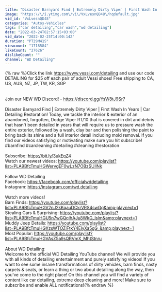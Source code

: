 ```yaml
---
title: "Disaster Barnyard Find | Extremely Dirty Viper | First Wash In Years | Car Detailing Restoration"
image: "https:\/\/i.ytimg.com\/vi\/VxLvesnQD48\/hqdefault.jpg"
vid_id: "VxLvesnQD48"
categories: "Autos-Vehicles"
tags: ["car detailing","car wash","wd detailing"]
date: "2022-03-24T02:57:15+03:00"
vid_date: "2022-02-25T14:00:14Z"
duration: "PT29M41S"
viewcount: "1718584"
likeCount: "27626"
dislikeCount: ""
channel: "WD Detailing"
---
```

{% raw %}Click the link <a rel="nofollow" target="blank" href="https://www.vessi.com/detailing">https://www.vessi.com/detailing</a> and use our code DETAILING for $25 off each pair of adult Vessi shoes! Free shipping to CA, US, AUS, NZ, JP, TW, KR, SGP<br /><br /><br />Join our NEW WD Discord! - <a rel="nofollow" target="blank" href="https://discord.gg/YsW8tJ9Sr7">https://discord.gg/YsW8tJ9Sr7</a><br /><br />Disaster Barnyard Find | Extremely Dirty Viper | First Wash In Years | Car Detailing Restoration! Today, we tackle the interior &amp; exterior of an abandoned, forgotten, Dodge Viper RT/10 that is covered in dirt and debris that hasn't been detailed in years that will require us to pressure wash the entire exterior, followed by a wash, clay bar and then polishing the paint to bring back its shine and a full interior detail including mold removal. If you find our videos satisfying or motivating make sure you hit subscribe!<br />#barnfind #carcleaning #detailing #cleaning #restoration<br /><br />Subscribe: <a rel="nofollow" target="blank" href="https://bit.ly/3ukEqZ4">https://bit.ly/3ukEqZ4</a> <br />Watch our newest videos: <a rel="nofollow" target="blank" href="https://youtube.com/playlist?list=PLA9BfcTmuHGWervgEF0wLzN7OBzSUIlNk">https://youtube.com/playlist?list=PLA9BfcTmuHGWervgEF0wLzN7OBzSUIlNk</a><br /><br />Follow WD Detailing<br />Facebook: <a rel="nofollow" target="blank" href="https://facebook.com/officialwddetailing">https://facebook.com/officialwddetailing</a><br />Instagram: <a rel="nofollow" target="blank" href="https://instagram.com/wd.detailing">https://instagram.com/wd.detailing</a> <br /><br />Watch more videos!<br />Barn Finds: <a rel="nofollow" target="blank" href="https://youtube.com/playlist?list=PLA9BfcTmuHGV2nJ2kKqauDCkrVRS4swGg&amp;playnext=1">https://youtube.com/playlist?list=PLA9BfcTmuHGV2nJ2kKqauDCkrVRS4swGg&amp;playnext=1</a> <br />Stealing Cars &amp; Surprising: <a rel="nofollow" target="blank" href="https://youtube.com/playlist?list=PLA9BfcTmuHGU5n7wGQqIhAJu8WkG_lslm&amp;playnext=1">https://youtube.com/playlist?list=PLA9BfcTmuHGU5n7wGQqIhAJu8WkG_lslm&amp;playnext=1</a> <br />Muddy Jeep Details: <a rel="nofollow" target="blank" href="https://youtube.com/playlist?list=PLA9BfcTmuHGXzsWTOZlFtkY4EIyXa5gG_&amp;playnext=1">https://youtube.com/playlist?list=PLA9BfcTmuHGXzsWTOZlFtkY4EIyXa5gG_&amp;playnext=1</a> <br />Most Popular: <a rel="nofollow" target="blank" href="https://youtube.com/playlist?list=PLA9BfcTmuHGVAsZ5a9sQRVmX_MhtStnru">https://youtube.com/playlist?list=PLA9BfcTmuHGVAsZ5a9sQRVmX_MhtStnru</a><br /><br />About WD Detailing:<br />Welcome to the official WD Detailing YouTube channel! We will provide you with all kinds of detailing entertainment and purely satisfying videos! If you want to see some insane transformations of dirty vehicles, barn finds, nasty carpets &amp; seats, or learn a thing or two about detailing along the way, then you've come to the right place! On this channel you will find a variety of content like car detailing, extreme deep cleaning and more! Make sure to subscribe and enable ALL notifications!{% endraw %}
